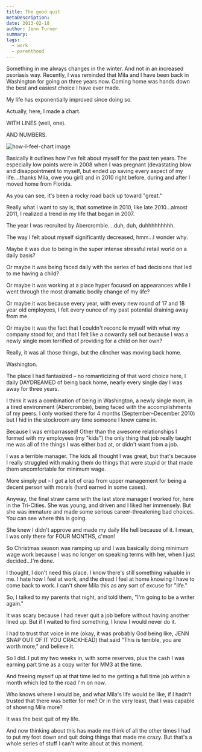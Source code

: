 ```yaml
---
title: The good quit
metaDescription: 
date: 2013-02-18
author: Jenn Turner
summary: 
tags:
  - work
  - parenthood
---
```


Something in me always changes in the winter. And not in an increased psoriasis way. Recently, I was reminded that Mila and I have been back in Washington for going on three years now. Coming home was hands down the best and easiest choice I have ever made.

My life has exponentially improved since doing so.

Actually, here, I made a chart.

WITH LINES (well, one). 

AND NUMBERS.

![how-I-feel-chart image]()

Basically it outlines how I've felt about myself for the past ten years. The especially low points were in 2008 when I was pregnant (devastating blow and disappointment to myself, but ended up saving every aspect of my life....thanks Mila, owe you girl) and in 2010 right before, during and after I moved home from Florida. 

As you can see, it's been a rocky road back up toward "great."

Really what I want to say is, that sometime in 2010, like late 2010...almost 2011, I realized a trend in my life that began in 2007.

The year I was recruited by Abercrombie....duh, duh, duhhhhhhhhh.

The way I felt about myself significantly decreased, hmm...I wonder why. 

Maybe it was due to being in the super intense stressful retail world on a daily basis?

Or maybe it was being faced daily with the series of bad decisions that led to me having a child?

Or maybe it was working at a place hyper focused on appearances while I went through the most dramatic bodily change of my life?

Or maybe it was because every year, with every new round of 17 and 18 year old employees, I felt every ounce of my past potential draining away from me.

Or maybe it was the fact that I couldn't reconcile myself with what my company stood for, and that I felt like a cowardly sell out because I was a newly single mom terrified of providing for a child on her own?

Really, it was all those things, but the clincher was moving back home. 

Washington.

The place I had fantasized – no romanticizing of that word choice here, I daily DAYDREAMED of being back home, nearly every single day I was away for three years.

I think it was a combination of being in Washington, a newly single mom, in a tired environment (Abercrombie), being faced with the accomplishments of my peers. I only worked there for 4 months (September–December 2010) but I hid in the stockroom any time someone I knew came in. 

Because I was embarrassed! Other than the awesome relationships I formed with my employees (my "kids") the only thing that job really taught me was all of the things I was either bad at, or didn't want from a job. 

I was a terrible manager. The kids all thought I was great, but that's because I really struggled with making them do things that were stupid or that made them uncomfortable for minimum wage.

More simply put – I got a lot of crap from upper management for being a decent person with morals (hard earned in some cases).

Anyway, the final straw came with the last store manager I worked for, here in the Tri-Cities. She was young, and driven and I liked her immensely. But she was immature and made some serious career-threatening bad choices. You can see where this is going. 

She knew I didn't approve and made my daily life hell because of it. I mean, I was only there for FOUR MONTHS, c'mon!

So Christmas season was ramping up and I was basically doing minimum wage work because I was no longer on speaking terms with her, when I just decided...I'm done. 

I thought, I don't need this place. I know there's still something valuable in me. I hate how I feel at work, and the dread I feel at home knowing I have to come back to work. I can't show Mila this as any sort of excuse for "life."

So, I talked to my parents that night, and told them, "I'm going to be a writer again."

It was scary because I had never quit a job before without having another lined up. But if I waited to find something, I knew I would never do it.

I had to trust that voice in me (okay, it was probably God being like, JENN SNAP OUT OF IT YOU CRACKHEAD) that said "This is terrible, you are worth more," and believe it.

So I did. I put my two weeks in, with some reserves, plus the cash I was earning part time as a copy writer for MM3 at the time.

And freeing myself up at that time led to me getting a full time job within a month which led to the road I'm on now.

Who knows where I would be, and what Mila's life would be like, if I hadn't trusted that there was better for me? Or in the very least, that I was capable of showing Mila more?

It was the best quit of my life.

And now thinking about this has made me think of all the other times I had to put my foot down and quit doing things that made me crazy. But that's a whole series of stuff I can't write about at this moment.